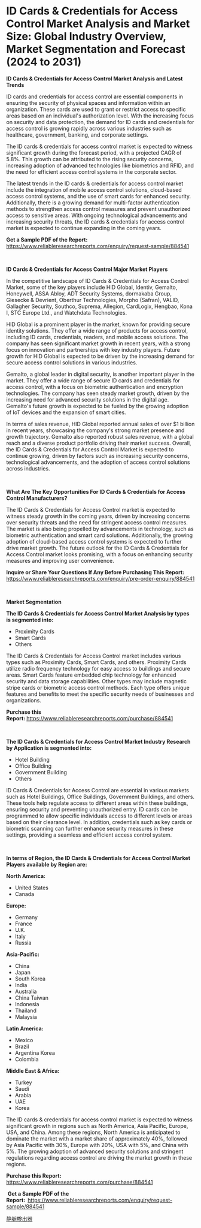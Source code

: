 <p><h1>ID Cards & Credentials for Access Control Market Analysis and Market Size: Global Industry Overview, Market Segmentation and Forecast (2024 to 2031)</h1></p><p><strong>ID Cards & Credentials for Access Control Market Analysis and Latest Trends</strong></p>
<p><p>ID cards and credentials for access control are essential components in ensuring the security of physical spaces and information within an organization. These cards are used to grant or restrict access to specific areas based on an individual's authorization level. With the increasing focus on security and data protection, the demand for ID cards and credentials for access control is growing rapidly across various industries such as healthcare, government, banking, and corporate settings.</p><p>The ID cards & credentials for access control market is expected to witness significant growth during the forecast period, with a projected CAGR of 5.8%. This growth can be attributed to the rising security concerns, increasing adoption of advanced technologies like biometrics and RFID, and the need for efficient access control systems in the corporate sector.</p><p>The latest trends in the ID cards & credentials for access control market include the integration of mobile access control solutions, cloud-based access control systems, and the use of smart cards for enhanced security. Additionally, there is a growing demand for multi-factor authentication methods to strengthen access control measures and prevent unauthorized access to sensitive areas. With ongoing technological advancements and increasing security threats, the ID cards & credentials for access control market is expected to continue expanding in the coming years.</p></p>
<p><strong>Get a Sample PDF of the Report:&nbsp;</strong> <a href="https://www.reliableresearchreports.com/enquiry/request-sample/884541">https://www.reliableresearchreports.com/enquiry/request-sample/884541</a></p>
<p>&nbsp;</p>
<p><strong>ID Cards & Credentials for Access Control Major Market Players</strong></p>
<p><p>In the competitive landscape of ID Cards & Credentials for Access Control Market, some of the key players include HID Global, Identiv, Gemalto, Honeywell, ASSA Abloy, ADT Security Systems, dormakaba Group, Giesecke & Devrient, Oberthur Technologies, Morpho (Safran), VALID, Gallagher Security, Southco, Suprema, Allegion, CardLogix, Hengbao, Kona I, STC Europe Ltd., and Watchdata Technologies.</p><p>HID Global is a prominent player in the market, known for providing secure identity solutions. They offer a wide range of products for access control, including ID cards, credentials, readers, and mobile access solutions. The company has seen significant market growth in recent years, with a strong focus on innovation and partnerships with key industry players. Future growth for HID Global is expected to be driven by the increasing demand for secure access control solutions in various industries.</p><p>Gemalto, a global leader in digital security, is another important player in the market. They offer a wide range of secure ID cards and credentials for access control, with a focus on biometric authentication and encryption technologies. The company has seen steady market growth, driven by the increasing need for advanced security solutions in the digital age. Gemalto's future growth is expected to be fueled by the growing adoption of IoT devices and the expansion of smart cities.</p><p>In terms of sales revenue, HID Global reported annual sales of over $1 billion in recent years, showcasing the company's strong market presence and growth trajectory. Gemalto also reported robust sales revenue, with a global reach and a diverse product portfolio driving their market success. Overall, the ID Cards & Credentials for Access Control Market is expected to continue growing, driven by factors such as increasing security concerns, technological advancements, and the adoption of access control solutions across industries.</p></p>
<p>&nbsp;</p>
<p><strong>What Are The Key Opportunities For ID Cards & Credentials for Access Control Manufacturers?</strong></p>
<p><p>The ID Cards & Credentials for Access Control market is expected to witness steady growth in the coming years, driven by increasing concerns over security threats and the need for stringent access control measures. The market is also being propelled by advancements in technology, such as biometric authentication and smart card solutions. Additionally, the growing adoption of cloud-based access control systems is expected to further drive market growth. The future outlook for the ID Cards & Credentials for Access Control market looks promising, with a focus on enhancing security measures and improving user convenience.</p></p>
<p><strong>Inquire or Share Your Questions If Any Before Purchasing This Report:</strong> <a href="https://www.reliableresearchreports.com/enquiry/pre-order-enquiry/884541">https://www.reliableresearchreports.com/enquiry/pre-order-enquiry/884541</a></p>
<p>&nbsp;</p>
<p><strong>Market Segmentation</strong></p>
<p><strong>The ID Cards & Credentials for Access Control Market Analysis by types is segmented into:</strong></p>
<p><ul><li>Proximity Cards</li><li>Smart Cards</li><li>Others</li></ul></p>
<p><p>The ID Cards & Credentials for Access Control market includes various types such as Proximity Cards, Smart Cards, and others. Proximity Cards utilize radio frequency technology for easy access to buildings and secure areas. Smart Cards feature embedded chip technology for enhanced security and data storage capabilities. Other types may include magnetic stripe cards or biometric access control methods. Each type offers unique features and benefits to meet the specific security needs of businesses and organizations.</p></p>
<p><strong>Purchase this Report:&nbsp;</strong><a href="https://www.reliableresearchreports.com/purchase/884541">https://www.reliableresearchreports.com/purchase/884541</a></p>
<p>&nbsp;</p>
<p><strong>The ID Cards & Credentials for Access Control Market Industry Research by Application is segmented into:</strong></p>
<p><ul><li>Hotel Building</li><li>Office Building</li><li>Government Building</li><li>Others</li></ul></p>
<p><p>ID Cards & Credentials for Access Control are essential in various markets such as Hotel Buildings, Office Buildings, Government Buildings, and others. These tools help regulate access to different areas within these buildings, ensuring security and preventing unauthorized entry. ID cards can be programmed to allow specific individuals access to different levels or areas based on their clearance level. In addition, credentials such as key cards or biometric scanning can further enhance security measures in these settings, providing a seamless and efficient access control system.</p></p>
<p>&nbsp;</p>
<p><strong>In terms of Region, the ID Cards & Credentials for Access Control Market Players available by Region are:</strong></p>
<p>
    <p> <strong> North America: </strong>
        <ul>
            <li>United States</li>
            <li>Canada</li>
        </ul>
        </p> 
    <p> <strong> Europe: </strong>
        <ul>
            <li>Germany</li>
            <li>France</li>
            <li>U.K.</li>
            <li>Italy</li>
            <li>Russia</li>
        </ul>
        </p> 
    <p> <strong> Asia-Pacific: </strong>
        <ul>
            <li>China</li>
            <li>Japan</li>
            <li>South Korea</li>
            <li>India</li>
            <li>Australia</li>
            <li>China Taiwan</li>
            <li>Indonesia</li>
            <li>Thailand</li>
            <li>Malaysia</li>
        </ul>
        </p> 
    <p> <strong> Latin America: </strong>
        <ul>
            <li>Mexico</li>
            <li>Brazil</li>
            <li>Argentina Korea</li>
            <li>Colombia</li>
        </ul>
        </p> 
    <p> <strong> Middle East & Africa: </strong>
        <ul>
            <li>Turkey</li>
            <li>Saudi</li>
            <li>Arabia</li>
            <li>UAE</li>
            <li>Korea</li>
        </ul>
    </p>
    </p>
<p><p>The ID cards & credentials for access control market is expected to witness significant growth in regions such as North America, Asia Pacific, Europe, USA, and China. Among these regions, North America is anticipated to dominate the market with a market share of approximately 40%, followed by Asia Pacific with 30%, Europe with 20%, USA with 5%, and China with 5%. The growing adoption of advanced security solutions and stringent regulations regarding access control are driving the market growth in these regions.</p></p>
<p><strong>Purchase this Report: </strong><a href="https://www.reliableresearchreports.com/purchase/884541">https://www.reliableresearchreports.com/purchase/884541</a></p>
<p>&nbsp;<strong>Get a Sample PDF of the Report:&nbsp;&nbsp;</strong><a href="https://www.reliableresearchreports.com/enquiry/request-sample/884541">https://www.reliableresearchreports.com/enquiry/request-sample/884541</a></p>
<p><strong></strong></p>
<p><p><a href="https://github.com/lababdou/Market-Research-Report-List-3/blob/main/95881247007.md">静脈検出器</a></p></p>